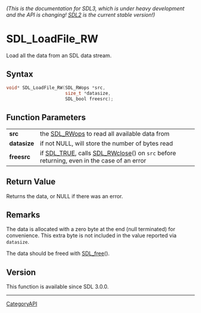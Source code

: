 ###### (This is the documentation for SDL3, which is under heavy development and the API is changing! [SDL2](https://wiki.libsdl.org/SDL2/) is the current stable version!)
# SDL_LoadFile_RW

Load all the data from an SDL data stream.

## Syntax

```c
void* SDL_LoadFile_RW(SDL_RWops *src,
                      size_t *datasize,
                      SDL_bool freesrc);

```

## Function Parameters

|                  |                                                                                                                     |
| ---------------- | ------------------------------------------------------------------------------------------------------------------- |
| **src**          | the [SDL_RWops](SDL_RWops) to read all available data from                                                          |
| **datasize**     | if not NULL, will store the number of bytes read                                                                    |
| **freesrc**      | if [SDL_TRUE](SDL_TRUE), calls [SDL_RWclose](SDL_RWclose)() on `src` before returning, even in the case of an error |

## Return Value

Returns the data, or NULL if there was an error.

## Remarks

The data is allocated with a zero byte at the end (null terminated) for
convenience. This extra byte is not included in the value reported via
`datasize`.

The data should be freed with [SDL_free](SDL_free)().

## Version

This function is available since SDL 3.0.0.

----
[CategoryAPI](CategoryAPI)

